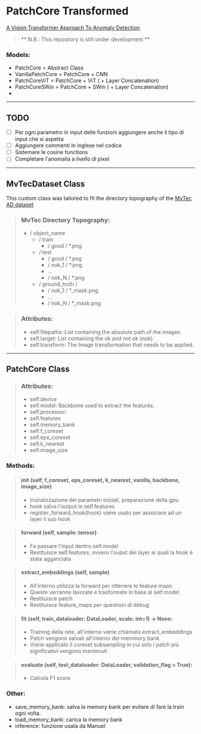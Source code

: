 # PatchCore Transformed 
[A Vision Transformer Approach To Anomaly Detection](https://amslaurea.unibo.it/id/eprint/31435/)
> ** N.B.: This repository is still under development **

### Models:
- PatchCore = Abstract Class
- VanillaPatchCore = PatchCore + CNN
- PatchCoreViT = PatchCore + ViT ( + Layer Concatenation) 
- PatchCoreSWin = PatchCore + SWin ( + Layer Concatenation) 
- 
---
## TODO
- [ ] Per ogni parametro in input delle funzioni aggiungere anche il tipo di input che si aspetta
- [ ] Aggiungere commenti in inglese nel codice
- [ ] Sistemare le cosine functions
- [ ] Completare l'anomalia a livello di pixel
---
## MvTecDataset Class
This custom class was tailored to fit the directory topography of the [MvTec AD dataset](https://www.mvtec.com/company/research/datasets/mvtec-ad/downloads)

> ### MvTec Directory Topography:
> - / object_name
>   - / train 
>       - / good / *.png
>   - / test
>       - / good / *.png
>       - / nok_1 / *.png
>       - ...
>       - / nok_N / *.png
>   - / ground_truth / 
>       - / nok_1 / *_mask.png
>       -  ...
>       - / nok_N / *_mask.png

> ### Attributes:
> - self.filepaths: List containing the absolute path of the images.
> - self.target: List containing the ok and not ok (nok).
> - self.transform: The Image transformation that needs to be applied. 
---
## PatchCore Class
>### Attributes:
> - self.device
> - self.model: Backbone used to extract the features.
> - self.processor: 
> - self.features
> - self.memory_bank
> - self.f_coreset
> - self.eps_coreset
> - self.k_nearest
> - self.image_size

### Methods:
> #### __init__ (self, f_coreset, eps_coreset, k_nearest, vanilla, backbone, image_size)
>- Inizializzazione dei parametri iniziali, preparazione della gpu
>- hook salva l'output in self.features
>- register_forward_hook(hook) viene usato per associare ad un layer il suo hook

>#### forward (self, sample: tensor)
>- Fa passare l'input dentro self.model
>- Restituisce self.features, ovvero l'ouput dei layer ai quali la hook è stata agganciata

>#### extract_embeddings (self, sample)
>- All'interno utilizza la forward per ottenere le feature maps
>- Queste verranno lavorate e trasformate in base al self.model
>- Restituisce patch 
>- Restituisce feature_maps per questioni di debug

>#### fit (self, train_dataloader: DataLoader,  scale: int=1) -> None:
>- Training della rete, all'interno viene chiamata extract_embeddings
>- Patch vengono salvati all'interno del memmory bank
>- Viene applicato il coreset subsampling in cui solo i patch più significativi vengono mantenuti

>#### evaluate (self, test_dataloader: DataLoader, validation_flag = True):
>- Calcola F1 score

### Other:
- save_memory_bank: salva la memory bank per evitare di fare la train ogni volta.
- load_memory_bank: carica la memory bank 
- inference: funzione usata da Manuel